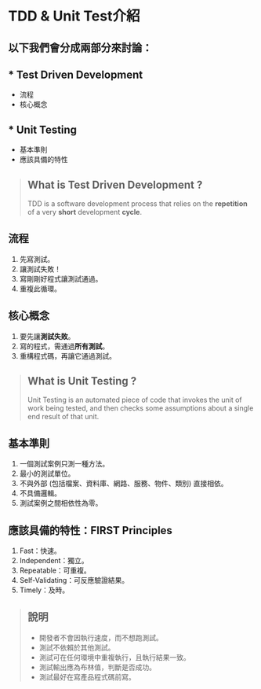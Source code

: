 # **TDD & Unit Test介紹**

## 以下我們會分成兩部分來討論：
## * Test Driven Development
  - 流程
  - 核心概念
## * Unit Testing
  - 基本準則
  - 應該具備的特性

> ## What is Test Driven Development ?
> TDD is a software development process that relies on the **repetition** of a very **short** development **cycle**.

## 流程
  1. 先寫測試。
  2. 讓測試失敗！
  3. 寫剛剛好程式讓測試通過。
  4. 重複此循環。

## 核心概念
1. 要先讓**測試失敗**。
2. 寫的程式，需通過**所有測試**。
3. 重構程式碼，再讓它通過測試。

> ## What is Unit Testing ?
> Unit Testing is an automated piece of code that invokes the unit of work being tested, and then checks some assumptions about a single end result of that unit.

## 基本準則
  1. 一個測試案例只測一種方法。
  2. 最小的測試單位。
  3. 不與外部 (包括檔案、資料庫、網路、服務、物件、類別) 直接相依。
  4. 不具備邏輯。
  5. 測試案例之間相依性為零。

## 應該具備的特性：FIRST Principles
  1. Fast：快速。
  2. Independent：獨立。
  3. Repeatable：可重複。
  4. Self-Validating：可反應驗證結果。
  5. Timely：及時。

> ## 說明
> - 開發者不會因執行速度，而不想跑測試。
> - 測試不依賴於其他測試。
> - 測試可在任何環境中重複執行，且執行結果一致。
> - 測試輸出應為布林值，判斷是否成功。
> - 測試最好在寫產品程式碼前寫。
